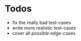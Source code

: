 # Todos

* fix the really bad test-cases
* write more realistic test-cases
* cover all possible edge-cases